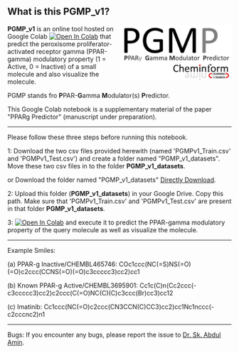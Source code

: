 ## What is this PGMP_v1?

<img src="https://github.com/Amincheminfom/PGMP_v1/blob/main/PGMP_logo.jpg?raw=1" alt="pDILI Logo" width="250" align="right"/>

**PGMP_v1** is an online tool hosted on Google Colab [![Open In Colab](https://colab.research.google.com/assets/colab-badge.svg)](https://colab.research.google.com/drive/1olKS2e1Z27vD-0cwTz8DEgV4a--Ur27D#scrollTo=56oA9WQHE1_d) that predict the peroxisome proliferator-activated receptor gamma (PPAR-gamma) modulatory property (1 = Active, 0 = Inactive) of a small molecule and also visualize the molecule.

PGMP stands fro **P**PAR-**G**amma **M**odulator(s) **P**redictor.

This Google Colab notebook is a supplementary material of the paper "PPARg Predictor" (manuscript under preparation).

---
Please follow these three steps before running this notebook.

1: Download the two csv files provided herewith (named 'PGMPv1_Train.csv' and 'PGMPv1_Test.csv') and create a folder named "PGMP_v1_datasets". Move these two csv files in to the folder **PGMP_v1_datasets**.

or Download the folder named "PGMP_v1_datasets" [Directly Download](https://drive.google.com/drive/folders/1jL34B1yuN6UlADfpmmMXDW7WFXBqlW6S?usp=sharing).

2: Upload this folder (**PGMP_v1_datasets**) in your Google Drive. Copy this path. Make sure that 'PGMPv1_Train.csv' and 'PGMPv1_Test.csv' are present in that folder **PGMP_v1_datasets**.

3: [![Open In Colab](https://colab.research.google.com/assets/colab-badge.svg)](https://colab.research.google.com/drive/1olKS2e1Z27vD-0cwTz8DEgV4a--Ur27D#scrollTo=56oA9WQHE1_d) and execute it to predict the PPAR-gamma modulatory property of the query molecule as well as visualize the molecule.

---
Example Smiles:

(a) PPAR-g Inactive/CHEMBL465746: COc1ccc(NC(=S)NS(=O)(=O)c2ccc(CCNS(=O)(=O)c3ccccc3)cc2)cc1

(b) Known PPAR-g Active/CHEMBL3695901: Cc1c(C)n(Cc2ccc(-c3ccccc3)cc2)c2ccc(C(=O)NC(C)(C)c3ccc(Br)cc3)cc12

(c) Imatinib: Cc1ccc(NC(=O)c2ccc(CN3CCN(C)CC3)cc2)cc1Nc1nccc(-c2cccnc2)n1

---
Bugs: If you encounter any bugs, please report the issue to [Dr. Sk. Abdul Amin](mailto:pharmacist.amin@gmail.com).
